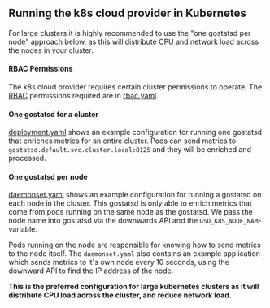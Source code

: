 Running the k8s cloud provider in Kubernetes
--------------------------------------------

For large clusters it is highly recommended to use the "one gostatsd per node" approach below, as this will distribute
CPU and network load across the nodes in your cluster.

#### RBAC Permissions

The k8s cloud provider requires certain cluster permissions to operate. The
[RBAC](https://kubernetes.io/docs/reference/access-authn-authz/rbac/) permissions required are in
[rbac.yaml](rbac.yaml).

#### One gostatsd for a cluster

[deployment.yaml](deployment.yaml) shows an example configuration for running one gostatsd that enriches metrics for
an entire cluster. Pods can send metrics to `gostatsd.default.svc.cluster.local:8125` and they will be enriched and
processed.

#### One gostatsd per node

[daemonset.yaml](daemonset.yaml) shows an example configuration for running a gostatsd on each node in the cluster.
This gostatsd is only able to enrich metrics that come from pods running on the same node as the gostatsd. We pass the
node name into gostatsd via the downwards API and the `GSD_K8S_NODE_NAME` variable.

Pods running on the node are responsible for knowing how to send metrics to the node itself. The `daemonset.yaml` also
contains an example application which sends metrics to it's own node every 10 seconds, using the downward API to find
the IP address of the node.

**This is the preferred configuration for large kubernetes clusters as it will distribute CPU load across the cluster, and reduce network load.** 